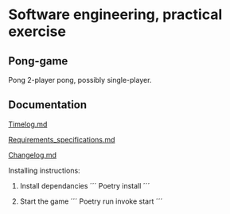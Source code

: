 # Software engineering, practical exercise
## Pong-game
Pong 2-player pong, possibly single-player.

## Documentation

[Timelog.md](https://github.com/IsmailTadji/ot-harjoitustyo/blob/master/Pong/documentation/timelog.md)

[Requirements_specifications.md](https://github.com/IsmailTadji/ot-harjoitustyo/blob/master/Pong/documentation/requirements_specifcations.md)

[Changelog.md](https://github.com/IsmailTadji/ot-harjoitustyo/blob/master/Pong/documentation/changelog.md)

Installing instructions:

1. Install dependancies
´´´
Poetry install
´´´

2. Start the game
´´´
Poetry run invoke start
´´´

